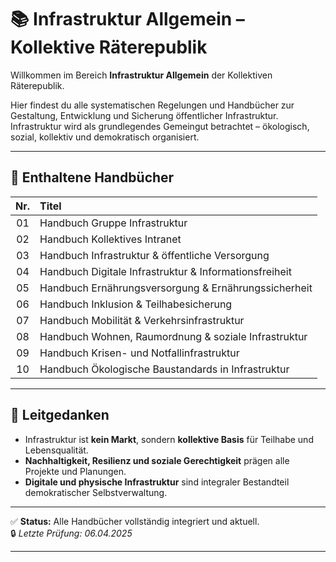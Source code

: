 # 📚 Infrastruktur Allgemein – Kollektive Räterepublik

Willkommen im Bereich **Infrastruktur Allgemein** der Kollektiven Räterepublik.

Hier findest du alle systematischen Regelungen und Handbücher zur Gestaltung, Entwicklung und Sicherung öffentlicher Infrastruktur. Infrastruktur wird als grundlegendes Gemeingut betrachtet – ökologisch, sozial, kollektiv und demokratisch organisiert.

---

## 📖 Enthaltene Handbücher

| Nr. | Titel |
|:---:|:-----|
| 01 | Handbuch Gruppe Infrastruktur |
| 02 | Handbuch Kollektives Intranet |
| 03 | Handbuch Infrastruktur & öffentliche Versorgung |
| 04 | Handbuch Digitale Infrastruktur & Informationsfreiheit |
| 05 | Handbuch Ernährungsversorgung & Ernährungssicherheit |
| 06 | Handbuch Inklusion & Teilhabesicherung |
| 07 | Handbuch Mobilität & Verkehrsinfrastruktur |
| 08 | Handbuch Wohnen, Raumordnung & soziale Infrastruktur |
| 09 | Handbuch Krisen- und Notfallinfrastruktur |
| 10 | Handbuch Ökologische Baustandards in Infrastruktur |

---

## 🌟 Leitgedanken

- Infrastruktur ist **kein Markt**, sondern **kollektive Basis** für Teilhabe und Lebensqualität.
- **Nachhaltigkeit, Resilienz und soziale Gerechtigkeit** prägen alle Projekte und Planungen.
- **Digitale und physische Infrastruktur** sind integraler Bestandteil demokratischer Selbstverwaltung.

---

✅ **Status:** Alle Handbücher vollständig integriert und aktuell.  
🔒 *Letzte Prüfung: 06.04.2025*

---

